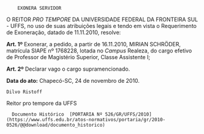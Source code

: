         EXONERA SERVIDOR  

O REITOR  *PRO TEMPORE*  DA UNIVERSIDADE FEDERAL DA FRONTEIRA SUL - UFFS, no uso de suas atribuições legais e tendo em vista o Requerimento de Exoneração, datado de 11.11.2010, resolve:

  **Art. 1º**  Exonerar, a pedido, a partir de 16.11.2010, MIRIAN SCHRÖDER, matrícula SIAPE nº 1768228, lotada no  *Campus*  Realeza, do cargo efetivo de Professor de Magistério Superior, Classe Assistente I;

  **Art. 2º**  Declarar vago o cargo supramencionado.

  

   **Data do ato:** Chapecó-SC, 24 de novembro de 2010.   
 

    Dilvo Ristoff   
 Reitor pro tempore da UFFS 

      Documento Histórico  [PORTARIA Nº 526/GR/UFFS/2010](https://www.uffs.edu.br/atos-normativos/portaria/gr/2010-0526/@@download/documento_historico)     
      